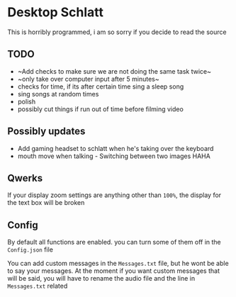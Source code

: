 # Desktop Schlatt

This is horribly programmed, i am so sorry if you decide to read the source


## TODO
* ~Add checks to make sure we are not doing the same task twice~
* ~only take over computer input after 5 minutes~
* checks for time, if its after certain time sing a sleep song
* sing songs at random times
* polish
* possibly cut things if run out of time before filming video



## Possibly updates
* Add gaming headset to schlatt when he's taking over the keyboard
* mouth move when talking - Switching between two images HAHA
 
## Qwerks
If your display zoom settings are anything other than ```100%```, the display for the text box will be broken


## Config
By default all functions are enabled. you can turn some of them off in the ```Config.json``` file

You can add custom messages in the ```Messages.txt``` file, but he wont be able to say your messages.
At the moment if you want custom messages that will be said, you will have to rename the audio file and the line in ```Messages.txt``` related
